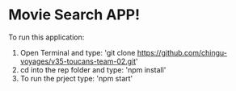 # Movie Search APP!

To run this application:

1. Open Terminal and type: 'git clone https://github.com/chingu-voyages/v35-toucans-team-02.git'
2. cd into the rep folder and type: 'npm install'
3. To run the prject type: 'npm start'
